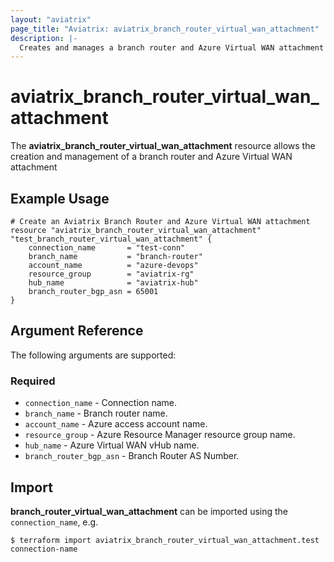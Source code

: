 ```yaml
---
layout: "aviatrix"
page_title: "Aviatrix: aviatrix_branch_router_virtual_wan_attachment"
description: |-
  Creates and manages a branch router and Azure Virtual WAN attachment
---
```


# aviatrix_branch_router_virtual_wan_attachment

The **aviatrix_branch_router_virtual_wan_attachment** resource allows the creation and management of a branch router and Azure Virtual WAN attachment

## Example Usage

```hcl
# Create an Aviatrix Branch Router and Azure Virtual WAN attachment
resource "aviatrix_branch_router_virtual_wan_attachment" "test_branch_router_virtual_wan_attachment" {
	connection_name       = "test-conn"
	branch_name           = "branch-router"
	account_name          = "azure-devops"
	resource_group        = "aviatrix-rg"
	hub_name              = "aviatrix-hub"
	branch_router_bgp_asn = 65001
}
```

## Argument Reference

The following arguments are supported:

### Required
* `connection_name` - Connection name.
* `branch_name` - Branch router name.
* `account_name` - Azure access account name.
* `resource_group` - Azure Resource Manager resource group name.
* `hub_name` - Azure Virtual WAN vHub name.
* `branch_router_bgp_asn` - Branch Router AS Number.

## Import

**branch_router_virtual_wan_attachment** can be imported using the `connection_name`, e.g.

```
$ terraform import aviatrix_branch_router_virtual_wan_attachment.test connection-name
```
